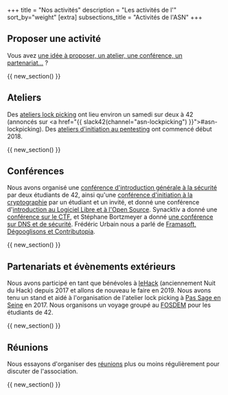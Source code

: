 +++
title = "Nos activités"
description = "Les activités de l'"
sort_by="weight"
[extra]
subsections_title = "Activités de l'ASN"
+++

## Proposer une activité

Vous avez [une idée à proposer, un atelier, une conférence, un
partenariat…](./documentation/activités/proposer_une_activité/index.md) ?

{{ new_section() }}

## Ateliers

Des [ateliers lock picking](./activités/lock-picking/_index.md) ont lieu environ un samedi sur deux à 42 (annoncés sur <a href="{{ slack42(channel="asn-lockpicking") }}">#asn-lockpicking</a>). Des [ateliers d'initiation au pentesting](./activités/ateliers-pentest/_index.md) ont commencé début 2018.

{{ new_section() }}

## Conférences

Nous avons organisé une [conférence d'introduction générale à la sécurité](./activités/conférences/introduction_securité_informatique/index.md) par deux étudiants de 42, ainsi qu'une [conférence d'initiation à la cryptographie](./activités/conférences/introduction_cryptographie/index.md) par un étudiant et un invité, et donné une conférence d'[introduction au Logiciel Libre et à l'Open Source](./activités/conférences/introduction_libre_open_source/index.md). Synacktiv a donné une [conférence sur le CTF](./activités/conférences/introduction_ctf/index.md), et Stéphane Bortzmeyer a donné [une conférence sur DNS et de sécurité](./activités/conférences/dns_bortzmeyer/index.md). Frédéric Urbain nous a parlé de [Framasoft, Dégooglisons et Contributopia](./activités/conférences/framasoft_contributopia/index.md).

{{ new_section() }}

## Partenariats et évènements extérieurs

Nous avons participé en tant que bénévoles à [leHack](./activités/le_hack/_index.md) (anciennement Nuit du Hack) depuis 2017 et allons de nouveau le faire en 2019. Nous avons tenu un stand et aidé à l'organisation de l'atelier lock picking à [Pas Sage en Seine](./activités/passage_en_seine/_index.md) en 2017. Nous organisons un voyage groupé au [FOSDEM](./activités/fosdem/_index.md) pour les étudiants de 42.

{{ new_section() }}

## Réunions

Nous essayons d'organiser des [réunions](./activités/réunions/_index.md) plus ou moins régulièrement pour
discuter de l'association.

{{ new_section() }}

